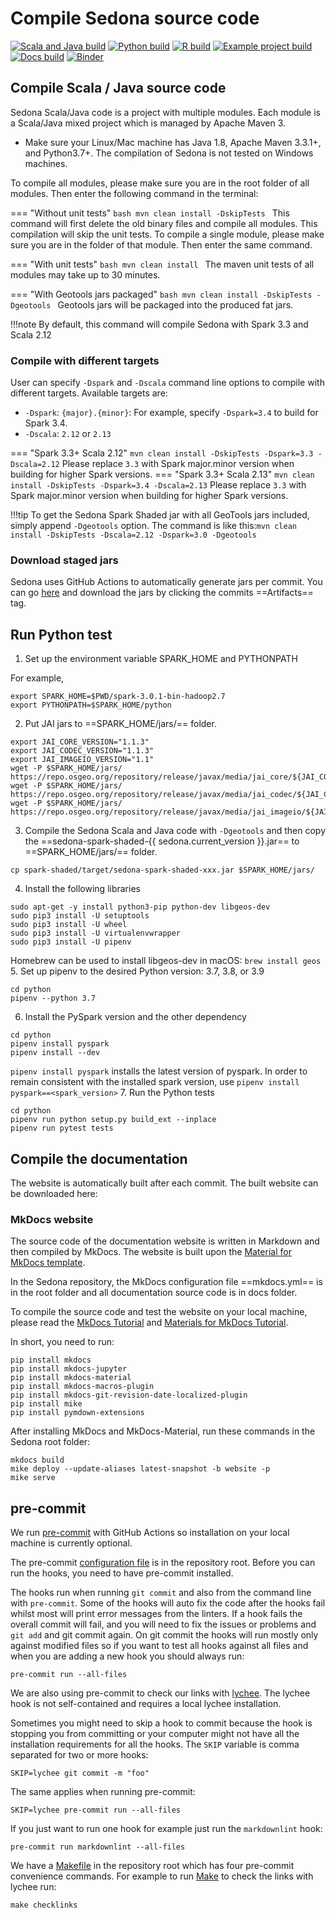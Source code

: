 # Compile Sedona source code

[![Scala and Java build](https://github.com/apache/sedona/actions/workflows/java.yml/badge.svg)](https://github.com/apache/sedona/actions/workflows/java.yml) [![Python build](https://github.com/apache/sedona/actions/workflows/python.yml/badge.svg)](https://github.com/apache/sedona/actions/workflows/python.yml) [![R build](https://github.com/apache/sedona/actions/workflows/r.yml/badge.svg)](https://github.com/apache/sedona/actions/workflows/r.yml) [![Example project build](https://github.com/apache/sedona/actions/workflows/example.yml/badge.svg)](https://github.com/apache/sedona/actions/workflows/example.yml) [![Docs build](https://github.com/apache/sedona/actions/workflows/docs.yml/badge.svg)](https://github.com/apache/sedona/actions/workflows/docs.yml) [![Binder](https://mybinder.org/badge_logo.svg)](https://mybinder.org/v2/gh/apache/sedona/HEAD?filepath=docs/usecases)

## Compile Scala / Java source code

Sedona Scala/Java code is a project with multiple modules. Each module is a Scala/Java mixed project which is managed by Apache Maven 3.

* Make sure your Linux/Mac machine has Java 1.8, Apache Maven 3.3.1+, and Python3.7+. The compilation of Sedona is not tested on Windows machines.

To compile all modules, please make sure you are in the root folder of all modules. Then enter the following command in the terminal:

=== "Without unit tests"
	```bash
	mvn clean install -DskipTests
	```
	This command will first delete the old binary files and compile all modules. This compilation will skip the unit tests. To compile a single module, please make sure you are in the folder of that module. Then enter the same command.

=== "With unit tests"
	```bash
	mvn clean install
	```
	The maven unit tests of all modules may take up to 30 minutes.

=== "With Geotools jars packaged"
	```bash
	mvn clean install -DskipTests -Dgeotools
	```
	Geotools jars will be packaged into the produced fat jars.

!!!note
	By default, this command will compile Sedona with Spark 3.3 and Scala 2.12

### Compile with different targets

User can specify `-Dspark` and `-Dscala` command line options to compile with different targets. Available targets are:

* `-Dspark`: `{major}.{minor}`: For example, specify `-Dspark=3.4` to build for Spark 3.4.
* `-Dscala`: `2.12` or `2.13`

=== "Spark 3.3+ Scala 2.12"
	```
	mvn clean install -DskipTests -Dspark=3.3 -Dscala=2.12
	```
    Please replace `3.3` with Spark major.minor version when building for higher Spark versions.
=== "Spark 3.3+ Scala 2.13"
	```
	mvn clean install -DskipTests -Dspark=3.4 -Dscala=2.13
	```
    Please replace `3.3` with Spark major.minor version when building for higher Spark versions.

!!!tip
	To get the Sedona Spark Shaded jar with all GeoTools jars included, simply append `-Dgeotools` option. The command is like this:`mvn clean install -DskipTests -Dscala=2.12 -Dspark=3.0 -Dgeotools`

### Download staged jars

Sedona uses GitHub Actions to automatically generate jars per commit. You can go [here](https://github.com/apache/sedona/actions/workflows/java.yml) and download the jars by clicking the commits ==Artifacts== tag.

## Run Python test

1. Set up the environment variable SPARK_HOME and PYTHONPATH

For example,

```
export SPARK_HOME=$PWD/spark-3.0.1-bin-hadoop2.7
export PYTHONPATH=$SPARK_HOME/python
```

2. Put JAI jars to ==SPARK_HOME/jars/== folder.

```
export JAI_CORE_VERSION="1.1.3"
export JAI_CODEC_VERSION="1.1.3"
export JAI_IMAGEIO_VERSION="1.1"
wget -P $SPARK_HOME/jars/ https://repo.osgeo.org/repository/release/javax/media/jai_core/${JAI_CORE_VERSION}/jai_core-${JAI_CORE_VERSION}.jar
wget -P $SPARK_HOME/jars/ https://repo.osgeo.org/repository/release/javax/media/jai_codec/${JAI_CODEC_VERSION}/jai_codec-${JAI_CODEC_VERSION}.jar
wget -P $SPARK_HOME/jars/ https://repo.osgeo.org/repository/release/javax/media/jai_imageio/${JAI_IMAGEIO_VERSION}/jai_imageio-${JAI_IMAGEIO_VERSION}.jar
```

3. Compile the Sedona Scala and Java code with `-Dgeotools` and then copy the ==sedona-spark-shaded-{{ sedona.current_version }}.jar== to ==SPARK_HOME/jars/== folder.

```
cp spark-shaded/target/sedona-spark-shaded-xxx.jar $SPARK_HOME/jars/
```

4. Install the following libraries

```
sudo apt-get -y install python3-pip python-dev libgeos-dev
sudo pip3 install -U setuptools
sudo pip3 install -U wheel
sudo pip3 install -U virtualenvwrapper
sudo pip3 install -U pipenv
```

Homebrew can be used to install libgeos-dev in macOS: `brew install geos`
5. Set up pipenv to the desired Python version: 3.7, 3.8, or 3.9

```
cd python
pipenv --python 3.7
```

6. Install the PySpark version and the other dependency

```
cd python
pipenv install pyspark
pipenv install --dev
```

`pipenv install pyspark` installs the latest version of pyspark.
In order to remain consistent with the installed spark version, use `pipenv install pyspark==<spark_version>`
7. Run the Python tests

```
cd python
pipenv run python setup.py build_ext --inplace
pipenv run pytest tests
```

## Compile the documentation

The website is automatically built after each commit. The built website can be downloaded here:

### MkDocs website

The source code of the documentation website is written in Markdown and then compiled by MkDocs. The website is built upon the [Material for MkDocs template](https://squidfunk.github.io/mkdocs-material/).

In the Sedona repository, the MkDocs configuration file ==mkdocs.yml== is in the root folder and all documentation source code is in docs folder.

To compile the source code and test the website on your local machine, please read the [MkDocs Tutorial](http://www.mkdocs.org/#installation) and [Materials for MkDocs Tutorial](https://squidfunk.github.io/mkdocs-material/getting-started/).

In short, you need to run:

```
pip install mkdocs
pip install mkdocs-jupyter
pip install mkdocs-material
pip install mkdocs-macros-plugin
pip install mkdocs-git-revision-date-localized-plugin
pip install mike
pip install pymdown-extensions
```

After installing MkDocs and MkDocs-Material, run these commands in the Sedona root folder:

```
mkdocs build
mike deploy --update-aliases latest-snapshot -b website -p
mike serve
```

## pre-commit

We run [pre-commit](https://pre-commit.com/) with GitHub Actions so installation on your local machine is currently
optional.

The pre-commit [configuration file](https://github.com/apache/sedona/blob/master/.pre-commit-config.yaml) is in the
repository root. Before you can run the hooks, you need to have pre-commit installed.

The hooks run when running `git commit` and also from the command line with `pre-commit`. Some of the hooks will auto
fix the code after the hooks fail whilst most will print error messages from the linters. If a hook fails the overall
commit will fail, and you will need to fix the issues or problems and `git add` and git commit again. On git commit
the hooks will run mostly only against modified files so if you want to test all hooks against all files and when you
are adding a new hook you should always run:

`pre-commit run --all-files`

We are also using pre-commit to check our links with [lychee](https://github.com/lycheeverse/lychee). The lychee hook
is not self-contained and requires a local lychee installation.

Sometimes you might need to skip a hook to commit because the hook is stopping you from committing or your computer
might not have all the installation requirements for all the hooks. The `SKIP` variable is comma separated for two or
more hooks:

`SKIP=lychee git commit -m "foo"`

The same applies when running pre-commit:

`SKIP=lychee pre-commit run --all-files`

If you just want to run one hook for example just run the `markdownlint` hook:

`pre-commit run markdownlint --all-files`

We have a [Makefile](https://github.com/apache/sedona/blob/master/Makefile) in the repository root which has four
pre-commit convenience commands. For example to run [Make](https://en.wikipedia.org/wiki/Make_(software)) to check the
links with lychee run:

`make checklinks`
